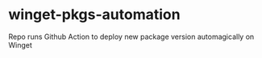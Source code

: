 # winget-pkgs-automation
Repo runs Github Action to deploy new package version automagically on Winget
